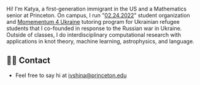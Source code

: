 ---
---

Hi! I'm Katya, a first-generation immigrant in the US and a Mathematics senior at Princeton. On campus, I run "[02.24.2022](http://students4ukraine.com)" student organization and [Momementum 4 Ukraine](https://momentumai.org/momentum4ukraine) tutoring program for Ukrainian refugee students that I co-founded in response to the Russian war in Ukraine. Outside of classes, I do interdisciplinary computational research with applications in knot theory, machine learning, astrophysics, and language.  
 
## 👋🏻 Contact

- Feel free to say hi at ivshina@princeton.edu
 
